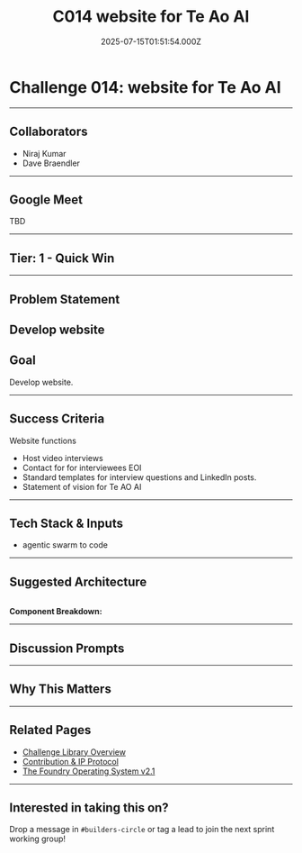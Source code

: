 ﻿---
title: C014 website for Te Ao AI
description: Challenge 014
published: true
date: 2025-07-15T01:51:54.000Z
tags: Management, Tasks
editor: markdown
dateCreated: 2025-07-15T01:51:54.000Z
---

# Challenge 014: website for Te Ao AI

---

## Collaborators

- Niraj Kumar
- Dave Braendler

---

## Google Meet

TBD

---

## Tier: 1 - Quick Win

---

## Problem Statement

Develop website
---

## Goal

Develop website.

---

## Success Criteria

Website functions 
- Host video interviews
- Contact for for interviewees EOI
- Standard templates for interview questions and LinkedIn posts.
- Statement of vision for Te AO AI
---

## Tech Stack & Inputs

- agentic swarm to code

---

## Suggested Architecture

```plaintext
```

**Component Breakdown:**


---

## Discussion Prompts


---

## Why This Matters


---

## Related Pages

- [Challenge Library Overview](./challenge-library)
- [Contribution & IP Protocol](./contribution-ip)
- [The Foundry Operating System v2.1](./foundry-os)

---

## Interested in taking this on?

Drop a message in `#builders-circle` or tag a lead to join the next sprint working group!





